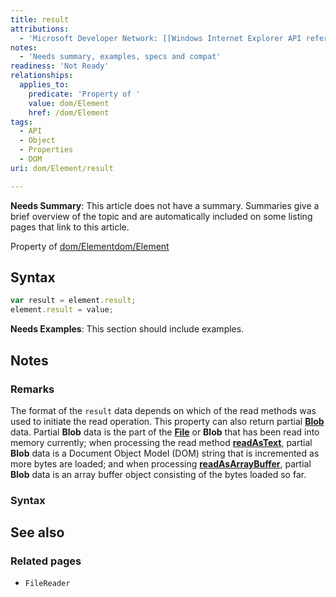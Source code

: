 ```yaml
---
title: result
attributions:
  - 'Microsoft Developer Network: [[Windows Internet Explorer API reference](http://msdn.microsoft.com/en-us/library/ie/hh828809%28v=vs.85%29.aspx) Article]'
notes:
  - 'Needs summary, examples, specs and compat'
readiness: 'Not Ready'
relationships:
  applies_to:
    predicate: 'Property of '
    value: dom/Element
    href: /dom/Element
tags:
  - API
  - Object
  - Properties
  - DOM
uri: dom/Element/result

---
```

**Needs Summary**: This article does not have a summary. Summaries give a brief overview of the topic and are automatically included on some listing pages that link to this article.

Property of [dom/Element](/dom/Element)[dom/Element](/dom/Element)

## Syntax

``` js
var result = element.result;
element.result = value;
```

**Needs Examples**: This section should include examples.

## Notes

### Remarks

The format of the `result` data depends on which of the read methods was used to initiate the read operation. This property can also return partial [**Blob**](/apis/file/Blob) data. Partial **Blob** data is the part of the [**File**](/apis/file/File) or **Blob** that has been read into memory currently; when processing the read method [**readAsText**](/apis/file/FileReader/readAsText), partial **Blob** data is a Document Object Model (DOM) string that is incremented as more bytes are loaded; and when processing [**readAsArrayBuffer**](/apis/file/FileReader/readAsArrayBuffer), partial **Blob** data is an array buffer object consisting of the bytes loaded so far.

### Syntax

## See also

### Related pages

-   `FileReader`
